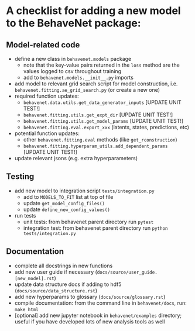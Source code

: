 A checklist for adding a new model to the BehaveNet package:
===

Model-related code
---

* define a new class in `behavenet.models` package
    * note that the key-value pairs returned in the `loss` method are the values logged to csv throughout training
    * add to `behavenet.models.__init__.py` imports
* add model to relevant grid search script for model construction, i.e. `behavenet.fitting.ae_grid_search.py` (or create a new one)
* required function updates:
    * `behavenet.data.utils.get_data_generator_inputs` [UPDATE UNIT TEST!]
    * `behavenet.fitting.utils.get_expt_dir` [UPDATE UNIT TEST!]
    * `behavenet.fitting.utils.get_model_params` [UPDATE UNIT TEST!]
    * `behavenet.fitting.eval.export_xxx` (latents, states, predictions, etc)
* potential function updates:
    * other `behavenet.fitting.eval` methods (like `get_rconstruction`)
    * `behavenet.fitting.hyperparam_utils.add_dependent_params` [UPDATE UNIT TEST!]
* update relevant jsons (e.g. extra hyperparameters)


Testing
---

* add new model to integration script `tests/integration.py`
    * add to `MODELS_TO_FIT` list at top of file 
    * update `get_model_config_files()`
    * update `define_new_config_values()`
*  run tests
    * unit tests: from behavenet parent directory run `pytest`
    * integration test: from behavenet parent directory run `python tests/integration.py`


Documentation
---

* complete all docstrings in new functions
* add new user guide if necessary (`docs/source/user_guide.[new_model].rst`)
* update data structure docs if adding to hdf5 (`docs/source/data_structure.rst`)
* add new hyperparams to glossary (`docs/source/glossary.rst`)
* compile documentation: from the command line in `behavenet/docs`, run: `make html`
* [optional] add new jupyter notebook in `behavenet/examples` directory; useful if you have developed lots of new analysis tools as well